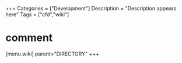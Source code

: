 +++
Categories = ["Development"]
Description = "Description appears here"
Tags = ["cfd","wiki"]

# comment
[menu.wiki]
parent="DIRECTORY"
+++

